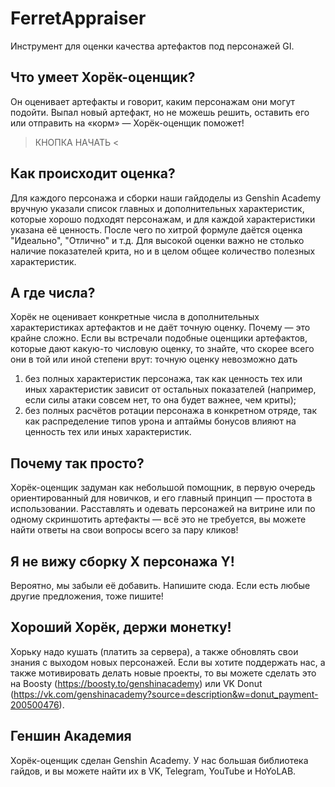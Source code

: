 # FerretAppraiser
Инструмент для оценки качества артефактов под персонажей GI.

## Что умеет Хорёк-оценщик?
Он оценивает артефакты и говорит, каким персонажам они могут подойти. Выпал новый артефакт, но не можешь решить, оставить его или отправить на «корм» — Хорёк-оценщик поможет!

> КНОПКА НАЧАТЬ <

## Как происходит оценка?
Для каждого персонажа и сборки наши гайдоделы из Genshin Academy вручную указали список главных и дополнительных характеристик, которые хорошо подходят персонажам, и для каждой характеристики указана её ценность. После чего по хитрой формуле даётся оценка "Идеально", "Отлично" и т.д. Для высокой оценки важно не столько наличие показателей крита, но и в целом общее количество полезных характеристик.

## А где числа?
Хорёк не оценивает конкретные числа в дополнительных характеристиках артефактов и не даёт точную оценку. Почему — это крайне сложно. Если вы встречали подобные оценщики артефактов, которые дают какую-то числовую оценку, то знайте, что скорее всего они в той или иной степени врут: точную оценку невозможно дать
1) без полных характеристик персонажа, так как ценность тех или иных характеристик зависит от остальных показателей (например, если силы атаки совсем нет, то она будет важнее, чем криты);
2) без полных расчётов ротации персонажа в конкретном отряде, так как распределение типов урона и аптаймы бонусов влияют на ценность тех или иных характеристик.

## Почему так просто?
Хорёк-оценщик задуман как небольшой помощник, в первую очередь ориентированный для новичков, и его главный принцип — простота в использовании. Расставлять и одевать персонажей на витрине или по одному скриншотить артефакты — всё это не требуется, вы можете найти ответы на свои вопросы всего за пару кликов!

## Я не вижу сборку X персонажа Y!
Вероятно, мы забыли её добавить. Напишите сюда. Если есть любые другие предложения, тоже пишите!

## Хороший Хорёк, держи монетку!
Хорьку надо кушать (платить за сервера), а также обновлять свои знания с выходом новых персонажей. Если вы хотите поддержать нас, а также мотивировать делать новые проекты, то вы можете сделать это на Boosty (https://boosty.to/genshinacademy) или VK Donut (https://vk.com/genshinacademy?source=description&w=donut_payment-200500476).

## Геншин Академия
Хорёк-оценщик сделан Genshin Academy. У нас большая библиотека гайдов, и вы можете найти их в VK, Telegram, YouTube и HoYoLAB.
